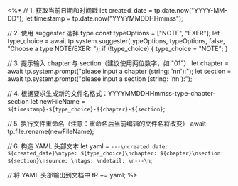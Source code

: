 <%*
// 1. 获取当前日期和时间戳
let created_date = tp.date.now("YYYY-MM-DD");
let timestamp = tp.date.now("YYYYMMDDHHmmss");

// 2. 使用 suggester 选择 type
const typeOptions = ["NOTE", "EXER"];
let type_choice = await tp.system.suggester(typeOptions, typeOptions, false, "Choose a type NOTE/EXER: ");
if (!type_choice) { 
	type_choice = "NOTE"; 
}
  
// 3. 提示输入 chapter 与 section（建议使用两位数字，如 "01"）
let chapter = await tp.system.prompt("please input a chapter (string: \'nn\'):");
let section = await tp.system.prompt("please input a section (string: \'nn\'):");

// 4. 根据要求生成新的文件名格式：YYYYMMDDHHmmss-type-chapter-section
let newFileName = `${timestamp}-${type_choice}-${chapter}-${section}`;
  
// 5. 执行文件重命名（注意：重命名后当前编辑的文件名将改变）
await tp.file.rename(newFileName);

// 6. 构造 YAML 头部文本
let yaml = `---\ncreated date: ${created_date}\ntype: ${type_choice}\nchapter: ${chapter}\nsection: ${section}\nsource: \ntags: \ndetail: \n---\n`;

// 将 YAML 头部输出到文档中
tR += yaml;
%>
